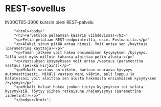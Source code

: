 # REST-sovellus
IN00CT05-3006 kurssin pieni REST-palvelu

        "<html><body>"
        "<h3>Tervetuloa pelaamaan kasarin viihdevisaa!</h3>"
        "<p>Peliä pelataan REST-endpointeilla, esim. Postmanilla.</p>"
        "<p>Aluksi sinun pitää antaa nimesi. Voit antaa sen /kayttaja (parametrina kayttaja)</p>"
        "<p>Tämän jälkeen voit hakea ensimmäisen kysymyksen /kysymys. Tällä voit myös milloin tahansa aloittaa pelin alusta.</p>"
        "<p>Vastauksen kysymykseen voit antaa /vastaus (parametrina vastaus (pelkkä kirjain))</p>"
        "<p>Mikäli vastaus on oikein, haetaan seuraava kysymys automaattisesti. Mikäli vastaus meni väärin, peli loppuu ja halutessasi voit aloittaa sen alusta hakemalla ensimmäisen kysymyksen /kysymys</p>"
        "<p>Mikäli haluat hakea jonkun tietyn kysymyksen tai selata kysymyksiä, löytyy siihen ratkaisuna /hajeKysymys (parametrina iidee(int))</p>"
        "</body></html>";
